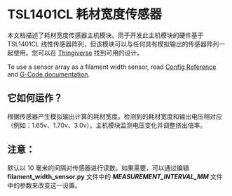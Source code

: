# TSL1401CL 耗材宽度传感器

本文档描述了耗材宽度传感器主机模块。用于开发此主机模块的硬件基于 TSL1401CL 线性传感器阵列，但该模块可以与任何具有模拟输出的传感器阵列一起使用。您可以在 [Thingiverse](https://www.thingiverse.com/search?q=filament%20width%20sensor) 找到可用的设计。

To use a sensor array as a filament width sensor, read [Config Reference](Config_Reference.md#tsl1401cl_filament_width_sensor) and [G-Code documentation](G-Codes.md#hall_filament_width_sensor).

## 它如何运作？

根据传感器产生模拟输出计算的耗材宽度。检测到的耗材宽度和输出电压相对应（例如：1.65v、1.70v、3.0v）。主机模块监测电压变化并调整挤出倍率。

## 注意：

默认以 10 毫米的间隔对传感器进行读数。如果需要，可以通过编辑 **filament_width_sensor.py** 文件中的 ***MEASUREMENT_INTERVAL_MM*** 文件中的参数来改变这一设置。
